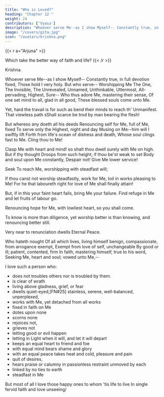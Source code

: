```yaml
---
title: "Who is Loved?"
heading: "Chapter 12 "
weight: 24
contributors: ['Vyasa']
description: "Whoever serve Me--as I show Myself-- Constantly true, in full devotion fixed"
image: "/covers/gita.jpg"
icon: "/avatars/krishna.png"
---
```



{{< r a="Arjuna" >}}
<!-- Lord! of the men who serve Thee--true in heart--
As God revealed; and of the men who serve,
Worshipping Thee Unrevealed, Unbodied, Far, -->
Which take the better way of faith and life?
{{< /r >}}

Krishna.

Whoever serve Me--as I show Myself-- Constantly true, in full devotion fixed,
Those hold I very holy. But who serve--
Worshipping Me The One, The Invisible,
The Unrevealed, Unnamed, Unthinkable,
Uttermost, All-pervading, Highest, Sure--
Who thus adore Me, mastering their sense,
Of one set mind to all, glad in all good,
These blessed souls come unto Me.

Yet, hard the travail is for such as bend their minds to reach th' Unmanifest. That viewless path sShall scarce be trod by man bearing the flesh! 

But whereso any doeth all his deeds Renouncing self for Me, full of Me, fixed
To serve only the Highest, night and day Musing on Me--him will I swiftly lift
Forth from life's ocean of distress and death, Whose soul clings fast to Me. Cling thou to Me!

Clasp Me with heart and mind! so shalt thou dwell surely with Me on high. But if thy thought
Droops from such height; if thou be'st weak to set Body and soul upon Me constantly,
Despair not! Give Me lower service! 

Seek To reach Me, worshipping with steadfast will;

If thou canst not worship steadfastly, work for Me, toil in works pleasing to Me!
For he that laboureth right for love of Me shall finally attain! 

But, if in this your faint heart fails, bring Me your failure. Find refuge in Me and let fruits of labour go.

Renouncing hope for Me, with lowliest heart, so you shall come. 

To know is more than diligence, yet worship better is than knowing, and renouncing better still.

Very near to renunciation dwells Eternal Peace. 

Who hateth nought
Of all which lives, living himself benign,
compassionate, from arrogance exempt,
Exempt from love of self, unchangeable
By good or ill; patient, contented, firm
In faith, mastering himself, true to his word,
Seeking Me, heart and soul; vowed unto Me,--

I love such a person who:
- does not troubles others nor is troubled by them. 
- is clear of wrath
- living above gladness, grief, or fear
- dwells quiet-eyed,[FN#25] stainless, serene, well-balanced, unperplexed,
- works with Me, yet detached from all works
- fixed in faith on Me
- dotes upon none
- scorns none
- rejoices not,
- grieves not
- letting good or evil happen
- letting in Light when it will, and let it will depart
- keeps an equal heart to friend and foe
- with equal mind bears shame and glory
- with an equal peace takes heat and cold, pleasure and pain
- quit of desires,
- hears praise or calumny in passionless restraint unmoved by each
- linked by no ties to earth
- steadfast in Me

But most of all I love those happy ones to whom 'tis life to live
In single fervid faith and love unseeing/




